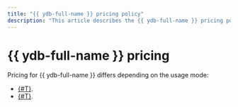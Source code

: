 ```yaml
---
title: "{{ ydb-full-name }} pricing policy"
description: "This article describes the {{ ydb-full-name }} pricing policy."
---
```


# {{ ydb-full-name }} pricing

Pricing for {{ ydb-full-name }} differs depending on the usage mode:

* [{#T}](serverless.md).
* [{#T}](dedicated.md).
